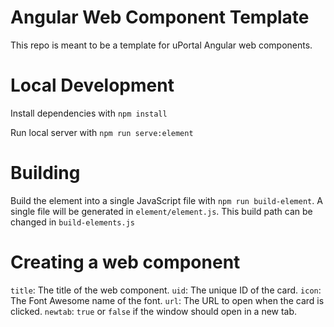 # Angular Web Component Template
This repo is meant to be a template for uPortal Angular web components.

# Local Development

Install dependencies with `npm install`

Run local server with `npm run serve:element`

# Building

Build the element into a single JavaScript file with `npm run build-element`. A single file
will be generated in `element/element.js`. This build path can be changed in `build-elements.js`

# Creating a web component

`title`: The title of the web component.
`uid`: The unique ID of the card.
`icon`: The Font Awesome name of the font.
`url`: The URL to open when the card is clicked.
`newtab`: `true` or `false` if the window should open in a new tab.
